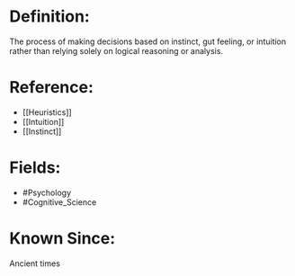

# Definition:
The process of making decisions based on instinct, gut feeling, or intuition rather than relying solely on logical reasoning or analysis.

# Reference:
- [[Heuristics]]
- [[Intuition]]
- [[Instinct]]

# Fields: 
- #Psychology
- #Cognitive_Science

# Known Since:
Ancient times


